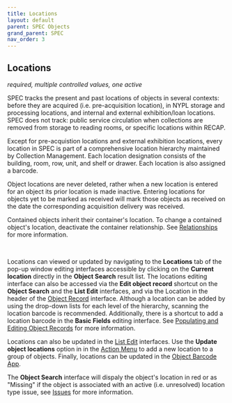 ```yaml
---
title: Locations
layout: default
parent: SPEC Objects
grand_parent: SPEC
nav_order: 3
---
```


## Locations
*required, multiple controlled values, one active*

SPEC tracks the present and past locations of objects in several contexts: before they are acquired (i.e. pre-acquisition location), in NYPL storage and processing locations, and internal and external exhibition/loan locations. SPEC does not track: public service circulation when collections are removed from storage to reading rooms, or specific locations within RECAP. 

Except for pre-acquistion locations and external exhibition locations, every location in SPEC is part of a comprehensive location hierarchy maintained by Collection Management. Each location designation consists of the building, room, row, unit, and shelf or drawer. Each location is also assigned a barcode.

Object locations are never deleted, rather when a new location is entered for an object its prior location is made inactive. Entering locations for objects yet to be marked as received will mark those objects as received on the date the corresponding acquisition delivery was received.

Contained objects inherit their container's location. To change a contained object's location, deactivate the container relationship. See [Relationships](https://nypl.github.io/pres-docs/spec/specObjectsRelationships.html) for more information. 

&nbsp; 
&nbsp; 

Locations can viewed or updated by navigating to the **Locations** tab of the pop-up window editing interfaces accessible by clicking on the **Current location** directly in the **Object Search** result list. The locations editing interface can also be accessed via the **Edit object record** shortcut on the **Object Search** and the **List Edit** interfaces, and via the Location in the header of the [Object Record](https://nypl.github.io/pres-docs/spec/specObjectsObjectRecord.html) interface. Although a location can be added by using the drop-down lists for each level of the hierarchy, scanning the location barcode is recommended. Additionally, there is a shortcut to add a location barcode in the **Basic Fields** editing interface. See [Populating and Editing Object Records](https://nypl.github.io/pres-docs/spec/specObjects.html#populating-and-editing-object-records) for more information. 

Locations can also be updated in the [List Edit](https://nypl.github.io/pres-docs/spec/specObjectsListEdit.htm) interfaces. Use the **Update object locations** option in in the [Action Menu](https://nypl.github.io/pres-docs/spec/specObjectsActionMenu.html) to add a new location to a group of objects. Finally, locations can be updated in the [Object Barcode App](https://nypl.github.io/pres-docs/spec/specObjectsOBA.html). 

The **Object Search** interface will dispaly the object's location in red or as "Missing" if the object is associated with an active (i.e. unresolved) location type issue, see [Issues](https://nypl.github.io/pres-docs/spec/specObjectsIssues.html) for more information.